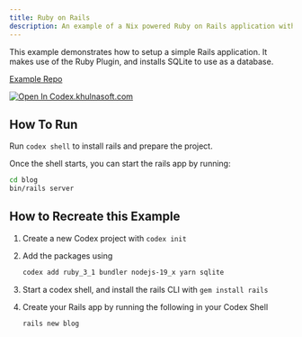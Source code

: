 ```yaml
---
title: Ruby on Rails
description: An example of a Nix powered Ruby on Rails application with Codex
---
```


This example demonstrates how to setup a simple Rails application. It makes use of the Ruby Plugin, and installs SQLite to use as a database.

[Example Repo](https://github.com/khulnasoft/codex/tree/main/examples/stacks/rails)

[![Open In Codex.khulnasoft.com](https://www.khulnasoft/img/codex/open-in-codex.svg)](https://codex.khulnasoft.com/open/templates/rails)

## How To Run

Run `codex shell` to install rails and prepare the project.

Once the shell starts, you can start the rails app by running:

```bash
cd blog
bin/rails server
```

## How to Recreate this Example

1. Create a new Codex project with `codex init`
2. Add the packages using

   ```bash
   codex add ruby_3_1 bundler nodejs-19_x yarn sqlite
   ```

3. Start a codex shell, and install the rails CLI with `gem install rails`
4. Create your Rails app by running the following in your Codex Shell

   ```bash
   rails new blog
   ```

